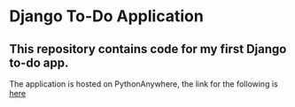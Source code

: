 

# Django To-Do Application
## This repository contains code for my first Django to-do app.

The application is hosted on PythonAnywhere, the link for the following is [here](http://kksurendran06.pythonanywhere.com/)
